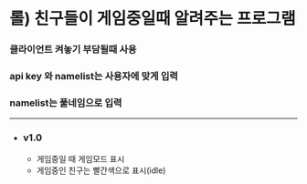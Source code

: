 롤) 친구들이 게임중일때 알려주는 프로그램
==============
### 클라이언트 켜놓기 부담될때 사용
### api key 와 namelist는 사용자에 맞게 입력
### namelist는 풀네임으로 입력   

-------
- ### v1.0 
  - 게임중일 때 게임모드 표시
  - 게임중인 친구는 빨간색으로 표시(idle)
